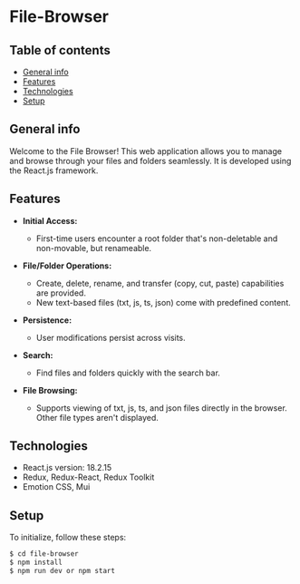 # File-Browser

## Table of contents

- [General info](#general-info)
- [Features](#features)
- [Technologies](#technologies)
- [Setup](#setup)

## General info

Welcome to the File Browser! This web application allows you to manage and browse through your files and folders seamlessly. It is developed using the React.js framework.

## Features

- **Initial Access:**  
  - First-time users encounter a root folder that's non-deletable and non-movable, but renameable.
  
- **File/Folder Operations:**  
  - Create, delete, rename, and transfer (copy, cut, paste) capabilities are provided.
  - New text-based files (txt, js, ts, json) come with predefined content.
  
- **Persistence:**  
  - User modifications persist across visits.
  
- **Search:**  
  - Find files and folders quickly with the search bar.
  
- **File Browsing:**  
  - Supports viewing of txt, js, ts, and json files directly in the browser. Other file types aren't displayed.

## Technologies
- React.js version: 18.2.15 
- Redux, Redux-React, Redux Toolkit 
- Emotion CSS, Mui

## Setup
To initialize, follow these steps:
```bash
$ cd file-browser
$ npm install
$ npm run dev or npm start


